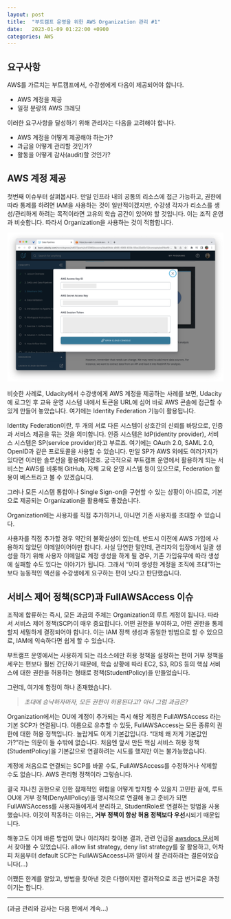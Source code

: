 ```yaml
---
layout: post
title:  "부트캠프 운영을 위한 AWS Organization 관리 #1"
date:   2023-01-09 01:22:00 +0900
categories: AWS
---
```


## 요구사항

AWS를 가르치는 부트캠프에서, 수강생에게 다음이 제공되어야 합니다.

- AWS 계정을 제공
- 일정 분량의 AWS 크레딧

이러한 요구사항을 달성하기 위해 관리자는 다음을 고려해야 합니다.

- AWS 계정을 어떻게 제공해야 하는가?
- 과금을 어떻게 관리할 것인가?
- 활동을 어떻게 감사(audit)할 것인가?

## AWS 계정 제공

첫번째 이슈부터 살펴봅시다. 만일 인프라 내의 공통의 리소스에 접근 가능하고, 권한에 따라 통제를 하려면 IAM을 사용하는 것이 일반적이겠지만, 수강생 각자가 리소스를 생성/관리하게 하려는 목적이라면 고유의 학습 공간이 있어야 할 것입니다. 이는 조직 운영과 비슷합니다. 따라서 Organization을 사용하는 것이 적합합니다.

![](/assets/images/2023-01-19-aws-organization-udacity.png)

비슷한 사례로, Udacity에서 수강생에게 AWS 계정을 제공하는 사례를 보면, Udacity에 로그인 후 교육 운영 시스템 내에서 토큰을 URL에 심어 바로 AWS 콘솔에 접근할 수 있게 만들어 놓았습니다. 여기에는 Identity Federation 기능이 활용됩니다.

Identity Federation이란, 두 개의 서로 다른 시스템이 상호간의 신뢰를 바탕으로, 인증과 서비스 제공을 묶는 것을 의미합니다. 인증 시스템은 IdP(identity provider), 서비스 시스템은 SP(service provider)라고 부르죠. 여기에는 OAuth 2.0, SAML 2.0, OpenID과 같은 프로토콜을 사용할 수 있습니다. 만일 SP가 AWS 외에도 여러가지가 있다면 이러한 솔루션을 활용해야겠죠. 궁극적으로 부트캠프 운영에서 활용하게 되는 서비스는 AWS를 비롯해 GitHub, 자체 교육 운영 시스템 등이 있으므로, Federation 활용이 베스트라고 볼 수 있겠습니다. 

그러나 모든 시스템 통합이나 Single Sign-on을 구현할 수 있는 상황이 아니므로, 기본으로 제공되는 Organization을 활용해도 좋겠습니다.

Organization에는 사용자를 직접 추가하거나, 아니면 기존 사용자를 초대할 수 있습니다.

사용자를 직접 추가할 경우 약간의 불확실성이 있는데, 반드시 이전에 AWS 가입에 사용하지 않았던 이메일이어야만 합니다. 사실 당연한 말인데, 관리자의 입장에서 일괄 생성을 하기 위해 사용자 이메일로 계정 생성을 하게 될 경우, 기존 가입유무에 따라 생성에 실패할 수도 있다는 이야기가 됩니다. 그래서 “이미 생성한 계정을 조직에 초대”하는 보다 능동적인 액션을 수강생에게 요구하는 편이 낫다고 판단했습니다. 

## 서비스 제어 정책(SCP)과 FullAWSAccess 이슈

조직에 합류하는 즉시, 모든 과금의 주체는 Organization의 루트 계정이 됩니다. 따라서 서비스 제어 정책(SCP)이 매우 중요합니다. 어떤 권한을 부여하고, 어떤 권한을 통제할지 세밀하게 결정되어야 합니다. 이는 IAM 정책 생성과 동일한 방법으로 할 수 있으므로, IAM에 익숙하다면 쉽게 할 수 있습니다. 

부트캠프 운영에서는 사용하게 되는 리소스에만 허용 정책을 설정하는 편이 거부 정책을 세우는 편보다 훨씬 간단하기 때문에, 학습 상황에 따라 EC2, S3, RDS 등의 핵심 서비스에 대한 권한을 허용하는 형태로 정책(StudentPolicy)을 만들었습니다.

그런데, 여기에 함정이 하나 존재했습니다.

> *초대에 승낙하자마자, 모든 권한이 허용된다고? 아니 그럼 과금은?*


Organization에서는 OU에 계정이 추가되는 즉시 해당 계정은 FullAWSAccess 라는 기본 SCP가 연결됩니다. 이름으로 유추할 수 있듯, FullAWSAccess는 모든 종류의 권한에 대한 허용 정책입니다. 놀랍게도 이게 기본값입니다. “대체 왜 저게 기본값인가?”라는 의문이 들 수밖에 없습니다. 처음엔 앞서 만든 핵심 서비스 허용 정책(StudentPolicy)을 기본값으로 연결하려는 시도를 했지만 이는 불가능했습니다.

계정에 처음으로 연결되는 SCP를 바꿀 수도, FullAWSAccess를 수정하거나 삭제할 수도 없습니다. AWS 관리형 정책이라 그렇습니다.

결국 지나친 권한으로 인한 잠재적인 위험을 어떻게 방지할 수 있을지 고민한 끝에, 루트 OU에 거부 정책(DenyAllPolicy)을 명시적으로 연결해 놓고 준비가 되면 FullAWSAccess를 사용자들에게서 분리하고, StudentRole로 연결하는 방법을 사용했습니다. 이것이 작동하는 이유는, **거부 정책이 항상 허용 정책보다 우선**시되기 때문입니다.

해놓고도 이게 바른 방법이 맞나 이리저리 찾아본 결과, 관련 언급을 [awsdocs 문서](https://github.com/awsdocs/aws-organizations-docs/blob/main/doc_source/orgs_manage_policies_inheritance_auth.md)에서 찾아볼 수 있었습니다. allow list strategy, deny list strategy를 잘 활용하고, 어차피 처음부터 default SCP는 FullAWSAccess니까 알아서 잘 관리하라는 결론이었습니다(…)

어쨌든 한계를 알았고, 방법을 찾아낸 것은 다행이지만 결과적으로 조금 번거로운 과정이기는 합니다.

---

(과금 관리와 감사는 다음 편에서 계속…)
